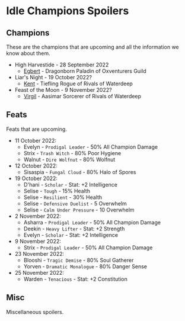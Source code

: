 # Idle Champions Spoilers

## Champions
These are the champions that are upcoming and all the information we know about them.

* High Harvestide - 28 September 2022
  * [Egbert](egbert.md) - Dragonborn Paladin of Oxventurers Guild
* Liar's Night - 19 October 2022?
  * [Kent](kent.md) - Tiefling Rogue of Rivals of Waterdeep
* Feast of the Moon - 9 November 2022?
  * [Virgil](virgil.md) - Aasimar Sorcerer of Rivals of Waterdeep

## Feats
Feats that are upcoming.

* 11 October 2022:
  * Evelyn - `Prodigal Leader` - 50% All Champion Damage
  * Strix - `Trash Witch` - 80% Poor Hygiene
  * Walnut - `Dire Wolfnut` - 80% Wolfnut
* 12 October 2022:
  * Sisaspia - `Fungal Cloud` - 80% Halo of Spores
* 19 October 2022:
  * D'hani - `Scholar` - Stat: +2 Intelligence
  * Selise - `Tough` - 15% Health
  * Selise - `Resilient` - 30% Health
  * Selise - `Defensive Duelist` - 5 Overwhelm
  * Selise - `Calm Under Pressure` - 10 Overwhelm
* 2 November 2022:
  * Asharra - `Prodigal Leader` - 50% All Champion Damage
  * Deekin - `Heavy Lifter` - Stat: +2 Strength
  * Evelyn - `Scholar` - Stat: +2 Intelligence
* 9 November 2022:
  * Strix - `Prodigal Leader` - 50% All Champion Damage
* 23 November 2022:
  * Blooshi - `Tragic Demise` - 80% Soul Gatherer
  * Yorven - `Dramatic Monalogue` - 80% Danger Sense
* 25 November 2022:
  * Warden - `Tenacious` - Stat: +2 Constitution

## Misc
Miscellaneous spoilers.